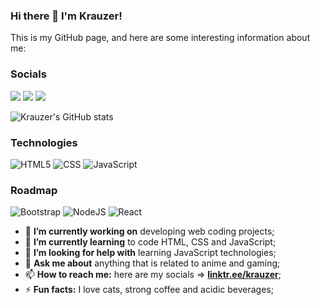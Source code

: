### Hi there 👋 I'm Krauzer!

This is my GitHub page, and here are some interesting information about me:

### Socials

[<img src="https://img.shields.io/badge/-LinkedIn-25469d?style=for-the-badge&logo=linkedin&logoColor=white">](https://www.linkedin.com/in/pedro-krauzer-51103a101/)
[<img src="https://img.shields.io/badge/YouTube-e92020?style=for-the-badge&logo=youtube&logoColor=white">](https://www.youtube.com/channel/UCfn9FO7CKhn6_Z1jw5NiF8A)
[<img src="https://img.shields.io/badge/LinkTree-4f6326?style=for-the-badge&logo=linktree&logoColor=white">](https://linktr.ee/krauzer)

![Krauzer's GitHub stats](https://github-readme-stats.vercel.app/api?username=KrauzerPH94&show_icons=true&theme=dark)

### Technologies
![HTML5](https://img.shields.io/badge/HTML5-e92020?style=for-the-badge&logo=html5&logoColor=white)
![CSS](https://img.shields.io/badge/CSS-25469d?&style=for-the-badge&logo=css3&logoColor=white)
![JavaScript](https://img.shields.io/badge/JavaScript-4f6326?style=for-the-badge&logo=javascript&logoColor=white)

### Roadmap
![Bootstrap](https://img.shields.io/badge/bootstrap-25469d.svg?style=for-the-badge&logo=bootstrap&logoColor=white)
![NodeJS](https://img.shields.io/badge/node.js-4f6326?style=for-the-badge&logo=node.js&logoColor=white)
![React](https://img.shields.io/badge/react-e92020.svg?style=for-the-badge&logo=react&logoColor=white)

- 🔭 **I’m currently working on** developing web coding projects;
- 🌱 **I’m currently learning** to code HTML, CSS and JavaScript;
- 🤔 **I’m looking for help with** learning JavaScript technologies;
- 💬 **Ask me about** anything that is related to anime and gaming;
- 📫 **How to reach me:** here are my socials => [**linktr.ee/krauzer**](https://linktr.ee/krauzer);
- ⚡ **Fun facts:** I love cats, strong coffee and acidic beverages;
